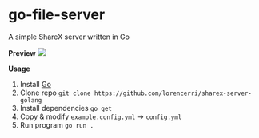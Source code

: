# go-file-server

A simple ShareX server written in Go

**Preview**
![](https://i.imgur.com/IyUO5D2.gif)

**Usage**

1. Install [Go](https://go.dev)
2. Clone repo `git clone https://github.com/lorencerri/sharex-server-golang`
3. Install dependencies `go get`
4. Copy & modify `example.config.yml` -> `config.yml`
5. Run program `go run .`
